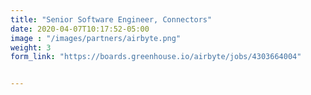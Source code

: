 ```yaml
---
title: "Senior Software Engineer, Connectors"
date: 2020-04-07T10:17:52-05:00
image : "/images/partners/airbyte.png"
weight: 3
form_link: "https://boards.greenhouse.io/airbyte/jobs/4303664004"


---
```

